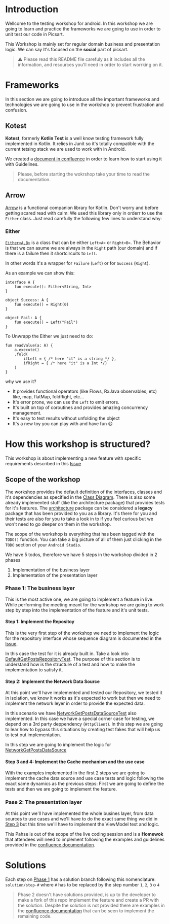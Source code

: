 # Introduction
Wellcome to the testing workshop for android. In this workshop we are going to learn and practice the frameworks we are going to use in order to unit test our code in Picsart.

This Workshop is mainly set for regular domain business and presentation logic. We can say It's focused on the **social** part of picsart.

>:warning: Please read this README file carefuly as it includes all the information, and resources you'll need in order to start worrking on it.

# Frameworks
In this section we are going to introduce all the important frameworks and technologies we are going to use in the workshop to prevent frustration and confusion. 

## Kotest
**Kotest**, formerly **Kotlin Test** is a well know testing framework fully implemented in Kotlin. It relies in Junit so it's totally compatible with the current tetsing stack we are used to work with in Android.

We created a [document in confluence](https://picsart.atlassian.net/wiki/spaces/EN/pages/2963866769/Guidelines) in order to learn how to start using it with Guidelines.

> Please, before starting the wokrshop take your time to read the documentation.

## Arrow
[Arrow](https://arrow-kt.io/) is a functional companion library for Kotlin. Don't worry and before getting scared read with calm: We used this library only in orderr to use the `Either` class. Just read carefully the following few lines to understand why:

### Either
[`Either<A,B>`](https://arrow-kt.io/docs/apidocs/arrow-core/arrow.core/-either/) is a class that can be either `Left<A>` or `Right<B>`. The Behavior is that we can asume we are always in the `Right` path (our domain) and if there is a failure then it shortcircuits to `Left`. 

In other words it's a wrapper for `Failure` (`Left`) or for `Success` (`Right`).

As an example we can show this:
```
interface A {
    fun execute(): Either<String, Int>
}

object Success: A {
    fun execute() = Right(0)
}

object Fail: A {
    fun execute() = Left("Fail")
}
```

To Unwrapp the Either we just need to do:
```
fun readValue(a: A) {
    a.execute()
    .fold(
        ifLeft = { /* here "it" is a string */ },
        ifRight = { /* here "it" is a Int */}
    )
}
```

why we use it?
- It provides functional operators (like Flows, RxJava observables, etc) like, map, flatMap, foldRight, etc...
- It's error prone, we can use the `Left` to emit errors.
- It's built on top of coroutines and provides amazing concurrency management.
- It's easy to test results without unfolding the object
- It's a new toy you can play with and have fun 😃

# How this workshop is structured?
This workshop is about implementing a new feature with specific requirements described in this [Issue](https://github.com/Atternatt/TestingWorkshop/issues/1)
## Scope of the workshop

The workshop provides the default definition of the interfaces, classes and it's dependencies as specified in the [Class Diagram](https://github.com/Atternatt/TestingWorkshop/issues/1).
There is also some already implemented stuff (like the architecture package) that provides tests for it's features. The [architecture]() package can be considered a __legacy__ package that has been provided to you as a library. It's there for you and their tests are also for you to take a look in to if you feel curious but we won't need to go deeper on them in the workshop.

The scope of the workshop is everything that has been tagged with the `TODO()` function. You can take a big picture of all of them just clicking in the `TODO` section of your `Android Studio`.

We have 5 todos, therefore we have 5 steps in the workshop divided in 2 phases

1. Implementation of the business layer
2. Implementation of the presentation layer


### Phase 1: The business layer
This is the most active one, we are going to implement a feature in live. While performing the meeting meant for the workshop we are going to work step by step into the implementation of the feature and it's unit tests.

#### Step 1: Implement the Repositoy
This is the very first step of the workshop we need to implement the logic for the repository interface whose sequence diagram is documented in the [Issue](https://github.com/Atternatt/TestingWorkshop/issues/1).

In this case the test for it is already built in. Take a look into [DefaultGetPostsRepositoryTest](). The purpose of this section is to understand how is the structure of a test and how to make the implementation to satisfy it.

#### Step 2: Implement the Network Data Source
At this point we'll have implemented and tested our Repository, we tested it in isolation, we know it works as it's expected to work but then we need to implement the network leyer in order to provide the expected data.

In this scenario we have [NetworkGetPostsDataSourceTest]() also implemented. In this case we have a special corner case for testing, we depend on a 3rd party deppendency (`HttpClient`). In this step we are going to lear how to bypass this situations by creating test fakes that will help us to test out implementation. 

In this step we are going to implement the logic for [NetworkGetPostsDataSource]()

#### Step 3 and 4: Implement the Cache mechanism and the use case

With the examples implemented in the first 2 steps we are going to implement the cache data source and use case tests and logic following the exact same dynamics as the previous steps: First we are going to define the tests and then we are going to implement the feature.

### Pase 2: The presentation layer

At this point we'll have implemented the whole busines layer, from data sources to use cases and we'll have to do the exact same thing we did in [Step 3](#step-3-implement-the-cache-mechanism-and-the-use-case) but this time we'll have to implement the ViewModel test and logic.

This Pahse is out of the scope of the live coding session and is a **Homewok** that attendees will need to implement following the examples and guidelines provided in the [confluence documentation](https://picsart.atlassian.net/wiki/spaces/EN/pages/2964717777/Test+Samples+Guides#ViewModels-MVVM).

# Solutions
Each step on [Phase 1](#phase-1-the-business-layer) has a solution branch following this nomenclature:
`solution/step-#` where `#` has to be replaced by the step number `1`, `2`, `3` o `4`

> Phase 2 doesn't have solutions provided, is up to the developer to make a fork of this repo implement the feature and create a PR with the solution. Despite the solution is not provided there are examples in the [confluence documentation](https://picsart.atlassian.net/wiki/spaces/EN/pages/2964717777/Test+Samples+Guides#ViewModels-MVVM) that can be seen to implement the remaining code.
